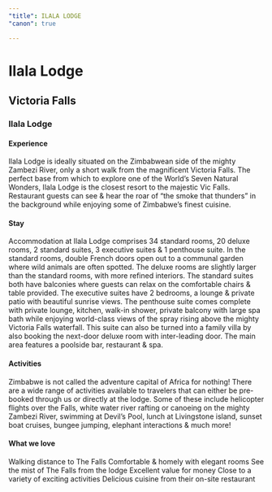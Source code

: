 ```yaml
---
"title": ILALA LODGE
"canon": true

---
```


# Ilala Lodge
## Victoria Falls
### Ilala Lodge

#### Experience
Ilala Lodge is ideally situated on the Zimbabwean side of the mighty Zambezi River, only a short walk from the magnificent Victoria Falls.
The perfect base from which to explore one of the World’s Seven Natural Wonders, Ilala Lodge is the closest resort to the majestic Vic Falls.  
Restaurant guests can see &amp; hear the roar of “the smoke that thunders” in the background while enjoying some of Zimbabwe’s finest cuisine.

#### Stay
Accommodation at Ilala Lodge comprises 34 standard rooms, 20 deluxe rooms, 2 standard suites, 3 executive suites &amp; 1 penthouse suite.
In the standard rooms, double French doors open out to a communal garden where wild animals are often spotted.  The deluxe rooms are slightly larger than the standard rooms, with more refined interiors.
The standard suites both have balconies where guests can relax on the comfortable chairs &amp; table provided.  The executive suites have 2 bedrooms, a lounge &amp; private patio with beautiful sunrise views.
The penthouse suite comes complete with private lounge, kitchen, walk-in shower, private balcony with large spa bath while enjoying world-class views of the spray rising above the mighty Victoria Falls waterfall.  This suite can also be turned into a family villa by also booking the next-door deluxe room with inter-leading door.
The main area features a poolside bar, restaurant &amp; spa.

#### Activities
Zimbabwe is not called the adventure capital of Africa for nothing!  There are a wide range of activities available to travelers that can either be pre-booked through us or directly at the lodge.
Some of these include helicopter flights over the Falls, white water river rafting or canoeing on the mighty Zambezi River, swimming at Devil’s Pool, lunch at Livingstone island, sunset boat cruises, bungee jumping, elephant interactions &amp; much more!


#### What we love
Walking distance to The Falls
Comfortable &amp; homely with elegant rooms
See the mist of The Falls from the lodge
Excellent value for money
Close to a variety of exciting activities
Delicious cuisine from their on-site restaurant